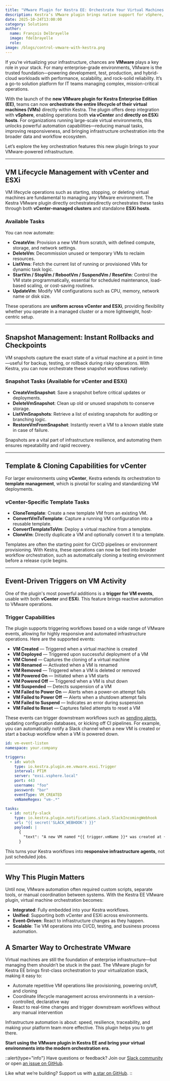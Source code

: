 ```yaml
---
title: "VMware Plugin for Kestra EE: Orchestrate Your Virtual Machines with vSphere"
description: Kestra’s VMware plugin brings native support for vSphere, vCenter, and ESXi—automating VM lifecycle management, snapshots, templates, and event-based triggers.
date: 2025-10-24T13:00:00
category: Solutions
author:
  name: François Delbrayelle
  image: fdelbrayelle
  role: 
image: /blogs/control-vmware-with-kestra.png
---
```



If you’re virtualizing your infrastructure, chances are **VMware** plays a key role in your stack. For many enterprise-grade environments, VMware is the trusted foundation—powering development, test, production, and hybrid-cloud workloads with performance, scalability, and rock-solid reliability. It’s a go-to solution platform for IT teams managing complex, mission-critical operations.

With the launch of the **new VMware plugin for Kestra Enterprise Edition (EE)**, teams can now **orchestrate the entire lifecycle of their virtual machines (VMs)** directly within Kestra. The plugin offers deep integration with **vSphere**, enabling operations both **via vCenter** and **directly on ESXi hosts**. For organizations running large-scale virtual environments, this unlocks powerful automation capabilities—reducing manual tasks, improving responsiveness, and bringing infrastructure orchestration into the broader data and workflow ecosystem.

Let’s explore the key orchestration features this new plugin brings to your VMware-powered infrastructure.

---

## VM Lifecycle Management with vCenter and ESXi

VM lifecycle operations such as starting, stopping, or deleting virtual machines are fundamental to managing any VMware environment. The Kestra VMware plugin directly orchestratesdirectly orchestrates these tasks through both **vCenter-managed clusters** and standalone **ESXi hosts**.

### Available Tasks

You can now automate:

- **CreateVm**: Provision a new VM from scratch, with defined compute, storage, and network settings.
- **DeleteVm**: Decommission unused or temporary VMs to reclaim resources.
- **ListVms**: Fetch the current list of running or provisioned VMs for dynamic task logic.
- **StartVm / StopVm / RebootVm / SuspendVm / ResetVm**: Control the VM state programmatically, essential for scheduled maintenance, load-based scaling, or cost-saving routines.
- **UpdateVm**: Modify VM configurations such as CPU, memory, network name or disk size.

These operations are **uniform across vCenter and ESXi**, providing flexibility whether you operate in a managed cluster or a more lightweight, host-centric setup.

---

## Snapshot Management: Instant Rollbacks and Checkpoints

VM snapshots capture the exact state of a virtual machine at a point in time—useful for backup, testing, or rollback during risky operations. With Kestra, you can now orchestrate these snapshot workflows natively:

### Snapshot Tasks (Available for vCenter and ESXi)

- **CreateVmSnapshot**: Save a snapshot before critical updates or deployments.
- **DeleteVmSnapshot**: Clean up old or unused snapshots to conserve storage.
- **ListVmSnapshots**: Retrieve a list of existing snapshots for auditing or branching logic.
- **RestoreVmFromSnapshot**: Instantly revert a VM to a known stable state in case of failure.

Snapshots are a vital part of infrastructure resilience, and automating them ensures repeatability and rapid recovery.

---

## Template & Cloning Capabilities for vCenter

For larger environments using **vCenter**, Kestra extends its orchestration to **template management**, which is pivotal for scaling and standardizing VM deployments.

### vCenter-Specific Template Tasks

- **CloneTemplate**: Create a new template VM from an existing VM.
- **ConvertVmToTemplate**: Capture a running VM configuration into a reusable template.
- **ConvertTemplateToVm**: Deploy a virtual machine from a template.
- **CloneVm**: Directly duplicate a VM and optionally convert it to a template.

Templates are often the starting point for CI/CD pipelines or environment provisioning. With Kestra, these operations can now be tied into broader workflow orchestration, such as automatically cloning a testing environment before a release cycle begins.

---

## Event-Driven Triggers on VM Activity

One of the plugin's most powerful additions is a **trigger for VM events**, usable with both **vCenter** and **ESXi**. This feature brings reactive automation to VMware operations.

### Trigger Capabilities

The plugin supports triggering workflows based on a wide range of VMware events, allowing for highly responsive and automated infrastructure operations. Here are the supported events:

- **VM Created** — Triggered when a virtual machine is created  
- **VM Deployed** — Triggered upon successful deployment of a VM  
- **VM Cloned** — Captures the cloning of a virtual machine  
- **VM Renamed** — Activated when a VM is renamed  
- **VM Removed** — Triggered when a VM is deleted or removed  
- **VM Powered On** — Initiated when a VM starts  
- **VM Powered Off** — Triggered when a VM is shut down  
- **VM Suspended** — Detects suspension of a VM  
- **VM Failed to Power On** — Alerts when a power-on attempt fails  
- **VM Failed to Power Off** — Alerts when a shutdown attempt fails  
- **VM Failed to Suspend** — Indicates an error during suspension  
- **VM Failed to Reset** — Captures failed attempts to reset a VM  

These events can trigger downstream workflows such as [sending alerts](https://kestra.io/docs/how-to-guides/alerting), updating configuration databases, or kicking off CI pipelines. For example, you can automatically notify a Slack channel when a new VM is created or start a backup workflow when a VM is powered down.

```yaml
id: vm-event-listen
namespace: your.company

triggers:
  - id: watch
    type: io.kestra.plugin.ee.vmware.esxi.Trigger
    interval: PT1M
    server: "exsi.vsphere.local"
    port: 443
    username: "foo"
    password: "bar"
    eventType: VM_CREATED
    vmNameRegex: "vm-.*"

tasks:
  - id: notify-slack
    type: io.kestra.plugin.notifications.slack.SlackIncomingWebhook
    url: "{{ secret('SLACK_WEBHOOK') }}"
    payload: |
      {
        "text": "A new VM named *{{ trigger.vmName }}* was created at {{ trigger.timestamp }}."
      }
```

This turns your Kestra workflows into **responsive infrastructure agents**, not just scheduled jobs.

---

## Why This Plugin Matters

Until now, VMware automation often required custom scripts, separate tools, or manual coordination between systems. With the Kestra EE VMware plugin, virtual machine orchestration becomes:

- **Integrated**: Fully embedded into your Kestra workflows.
- **Unified**: Supporting both vCenter and ESXi across environments.
- **Event-Driven**: React to infrastructure changes as they happen.
- **Scalable**: Tie VM operations into CI/CD, testing, and business process automation.

## A Smarter Way to Orchestrate VMware

Virtual machines are still the foundation of enterprise infrastructure—but managing them shouldn’t be stuck in the past. The VMware plugin for Kestra EE brings first-class orchestration to your virtualization stack, making it easy to:

- Automate repetitive VM operations like provisioning, powering on/off, and cloning
- Coordinate lifecycle management across environments in a version-controlled, declarative way
- React to real-time changes and trigger downstream workflows without any manual intervention

Infrastructure automation is about: speed, resilience, traceability, and making your platform team more effective. This plugin helps you to get there.

**Start using the VMware plugin in Kestra EE and bring your virtual environments into the modern orchestration era.**

::alert{type="info"}
Have questions or feedback? Join our [Slack community](https://kestra.io/slack) or open [an issue on GitHub](https://github.com/kestra-io/kestra).

Like what we’re building? Support us with [a star on GitHub](https://github.com/kestra-io/kestra).
::
